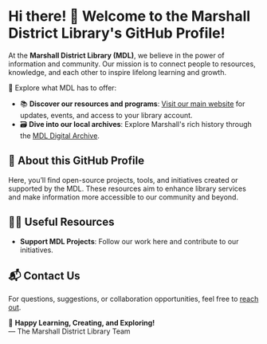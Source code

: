 # Hi there! 👋 Welcome to the Marshall District Library's GitHub Profile!

At the **Marshall District Library (MDL)**, we believe in the power of information and community. Our mission is to connect people to resources, knowledge, and each other to inspire lifelong learning and growth.

🌟 Explore what MDL has to offer:
- 📚 **Discover our resources and programs**: [Visit our main website](https://yourmdl.org) for updates, events, and access to your library account.
- 🗃️ **Dive into our local archives**: Explore Marshall's rich history through the [MDL Digital Archive](https://archive.yourmdl.org).

## 🚀 About this GitHub Profile

Here, you’ll find open-source projects, tools, and initiatives created or supported by the MDL. These resources aim to enhance library services and make information more accessible to our community and beyond.

## 👩‍💻 Useful Resources

- **Support MDL Projects**: Follow our work here and contribute to our initiatives.

## 📬 Contact Us

For questions, suggestions, or collaboration opportunities, feel free to [reach out](https://yourmdl.org/contact).

📖 **Happy Learning, Creating, and Exploring!**  
— The Marshall District Library Team
